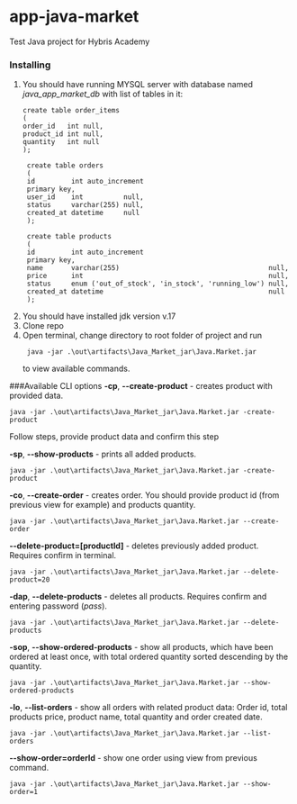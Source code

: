 # app-java-market
Test Java project for Hybris Academy

### Installing
1. You should have running MYSQL server with database named *java_app_market_db* with list of tables in it:
    ```mysql
    create table order_items
    (
    order_id   int null,
    product_id int null,
    quantity   int null
    );
    ```
   ```mysql
    create table orders
    (
    id         int auto_increment
    primary key,
    user_id    int          null,
    status     varchar(255) null,
    created_at datetime     null
    );
    ```
   ```mysql
    create table products
    (
    id         int auto_increment
    primary key,
    name       varchar(255)                                     null,
    price      int                                              null,
    status     enum ('out_of_stock', 'in_stock', 'running_low') null,
    created_at datetime                                         null
    );
    ```
2. You should have installed jdk version v.17
3. Clone repo
4. Open terminal, change directory to root folder of project and run 
   ```
    java -jar .\out\artifacts\Java_Market_jar\Java.Market.jar
    ```
   to view available commands.


###Available CLI options
**-cp**, **--create-product** - creates product with provided data.
```
java -jar .\out\artifacts\Java_Market_jar\Java.Market.jar -create-product
```
Follow steps, provide product data and confirm this step

**-sp**, **--show-products** - prints all added products.
```
java -jar .\out\artifacts\Java_Market_jar\Java.Market.jar -create-product
```

**-co**, **--create-order** - creates order. You should provide product id (from previous view for example) and products quantity.
```
java -jar .\out\artifacts\Java_Market_jar\Java.Market.jar --create-order
```

**--delete-product=[productId]** - deletes previously added product. Requires confirm in terminal.
```
java -jar .\out\artifacts\Java_Market_jar\Java.Market.jar --delete-product=20
```

**-dap**, **--delete-products** - deletes all products. Requires confirm and entering password (*pass*).
```
java -jar .\out\artifacts\Java_Market_jar\Java.Market.jar --delete-products
```

**-sop**, **--show-ordered-products** - show all products, which have been ordered at least once, with total ordered
quantity sorted descending by the quantity.
```
java -jar .\out\artifacts\Java_Market_jar\Java.Market.jar --show-ordered-products
```

**-lo**, **--list-orders** - show all orders with related product data: Order id, total products price, product name, total quantity and order created date.
```
java -jar .\out\artifacts\Java_Market_jar\Java.Market.jar --list-orders
```

**--show-order=orderId** - show one order using view from previous command.
```
java -jar .\out\artifacts\Java_Market_jar\Java.Market.jar --show-order=1
```